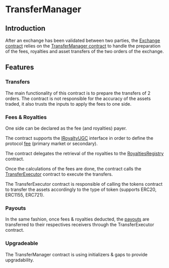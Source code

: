 # TransferManager

## Introduction

After an exchange has been validated between two parties, the [Exchange contract](../exchange/Exchange.md) relies on the [TransferManager contract](../../contracts/transfer-manager/TransferManager.sol) to handle the preparation of the fees, royalties and asset transfers of the two orders of the exchange.

## Features

### Transfers

The main functionality of this contract is to prepare the transfers of 2 orders. The contract is not responsible for the accuracy of the assets traded, it also trusts the inputs to apply the fees to one side.

### Fees & Royalties

One side can be declared as the fee (and royalties) payer.

The contract supports the [IRoyaltyUGC](../../contracts/transfer-manager/interfaces/IRoyaltyUGC.sol) interface in order to define the protocol [fee](../exchange/Exchange.md#fees) (primary market or secondary).

The contract delegates the retrieval of the royalties to the [RoyaltiesRegistry](../royalties-registry/RoyaltiesRegistry.md) contract. 

Once the calculations of the fees are done, the contract calls the [TransferExecutor](../../contracts/transfer-manager/TransferExecutor.sol) contract to execute the transfers. 

The TransferExecutor contract is responsible of calling the tokens contract to transfer the assets accordingly to the type of token (supports ERC20, ERC1155, ERC721).

### Payouts

In the same fashion, once fees & royalties deducted, the [payouts](../exchange/Exchange.md#payouts) are transferred to their respectives receivers through the TransferExecutor contract.

### Upgradeable

The TransferManager contract is using initializers & gaps to provide upgradability.